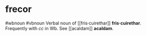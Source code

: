 # frecor
#wbnoun
#vbnoun
Verbal noun of [[fris·cuirethar]] **fris·cuirethar**. Frequently with *cc* in Wb. See [[acaldam]] **acaldam**.